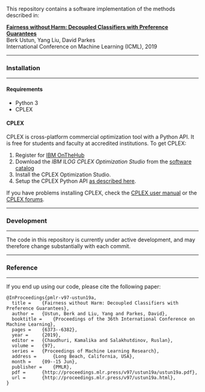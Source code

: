 This repository contains a software implementation of the methods described in:

[**Fairness without Harm: Decoupled Classifiers with Preference Guarantees**](http://proceedings.mlr.press/v97/ustun19a.html)    
Berk Ustun, Yang Liu, David Parkes   
International Conference on Machine Learning (ICML), 2019

---
### Installation
---

#### Requirements

- Python 3
- CPLEX


#### CPLEX

CPLEX is cross-platform commercial optimization tool with a Python API. It is free for students and faculty at accredited institutions. To get CPLEX:

1. Register for [IBM OnTheHub](https://ibm.onthehub.com/WebStore/Account/VerifyEmailDomain.aspx)
2. Download the *IBM ILOG CPLEX Optimization Studio* from the [software catalog](https://ibm.onthehub.com/WebStore/ProductSearchOfferingList.aspx?srch=CPLEX)
3. Install the CPLEX Optimization Studio.
4. Setup the CPLEX Python API [as described here](https://www.ibm.com/support/knowledgecenter/SSSA5P_12.8.0/ilog.odms.cplex.help/CPLEX/GettingStarted/topics/set_up/Python_setup.html).

If you have problems installing CPLEX, check the [CPLEX user manual](http://www-01.ibm.com/support/knowledgecenter/SSSA5P/welcome) or the [CPLEX forums](https://www.ibm.com/developerworks/community/forums/html/forum?id=11111111-0000-0000-0000-000000002059). 
 
   
---
### Development
---

The code in this repository is currently under active development, and may therefore change substantially with each commit.   

   
---
### Reference
---


If you end up using our code, please cite the following paper: 


```
@InProceedings{pmlr-v97-ustun19a,
  title = 	 {Fairness without Harm: Decoupled Classifiers with Preference Guarantees},
  author = 	 {Ustun, Berk and Liu, Yang and Parkes, David},
  booktitle = 	 {Proceedings of the 36th International Conference on Machine Learning},
  pages = 	 {6373--6382},
  year = 	 {2019},
  editor = 	 {Chaudhuri, Kamalika and Salakhutdinov, Ruslan},
  volume = 	 {97},
  series = 	 {Proceedings of Machine Learning Research},
  address = 	 {Long Beach, California, USA},
  month = 	 {09--15 Jun},
  publisher = 	 {PMLR},
  pdf = 	 {http://proceedings.mlr.press/v97/ustun19a/ustun19a.pdf},
  url = 	 {http://proceedings.mlr.press/v97/ustun19a.html},
}
```
